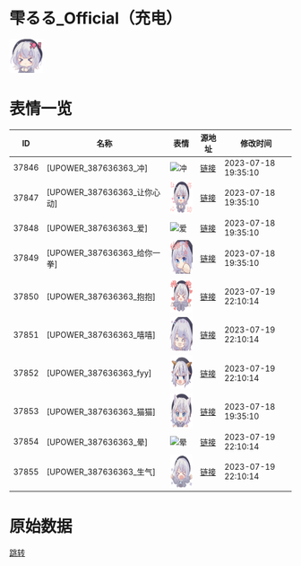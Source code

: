 # 雫るる_Official（充电）

<img src="./cover.png" height="60" alt="cover" />

# 表情一览

|ID|名称|表情|源地址|修改时间|
|----|----|----|----|----|
|37846|[UPOWER_387636363_冲]|<img src="./pic/037846_%5BUPOWER_387636363_冲%5D.png" height="60" alt="冲"/>|[链接](https://i0.hdslb.com/bfs/garb/6ce134b5034ca944a9be0d29ad6b3b1354404bd1.png)|2023-07-18 19:35:10|
|37847|[UPOWER_387636363_让你心动]|<img src="./pic/037847_%5BUPOWER_387636363_让你心动%5D.png" height="60" alt="让你心动"/>|[链接](https://i0.hdslb.com/bfs/garb/b36c2c63ab5b8d3a10332924fc0f9f81eee185ad.png)|2023-07-18 19:35:10|
|37848|[UPOWER_387636363_爱]|<img src="./pic/037848_%5BUPOWER_387636363_爱%5D.png" height="60" alt="爱"/>|[链接](https://i0.hdslb.com/bfs/garb/cb6157cd8421ff328740973f2629393ed64e5499.png)|2023-07-18 19:35:10|
|37849|[UPOWER_387636363_给你一拳]|<img src="./pic/037849_%5BUPOWER_387636363_给你一拳%5D.png" height="60" alt="给你一拳"/>|[链接](https://i0.hdslb.com/bfs/garb/bd6f99e67df285cb7436a042e5da398933c56292.png)|2023-07-18 19:35:10|
|37850|[UPOWER_387636363_抱抱]|<img src="./pic/037850_%5BUPOWER_387636363_抱抱%5D.png" height="60" alt="抱抱"/>|[链接](https://i0.hdslb.com/bfs/garb/dacf89a56c537c16b4e975a0f6c225904aeebde6.png)|2023-07-19 22:10:14|
|37851|[UPOWER_387636363_嘻嘻]|<img src="./pic/037851_%5BUPOWER_387636363_嘻嘻%5D.png" height="60" alt="嘻嘻"/>|[链接](https://i0.hdslb.com/bfs/garb/fa687079b96911fc53ef9b8697caf6c79b1abdfb.png)|2023-07-19 22:10:14|
|37852|[UPOWER_387636363_fyy]|<img src="./pic/037852_%5BUPOWER_387636363_fyy%5D.png" height="60" alt="fyy"/>|[链接](https://i0.hdslb.com/bfs/garb/88efbe1935d114d3ee4e7bee626cb13c855f4adf.png)|2023-07-19 22:10:14|
|37853|[UPOWER_387636363_猫猫]|<img src="./pic/037853_%5BUPOWER_387636363_猫猫%5D.png" height="60" alt="猫猫"/>|[链接](https://i0.hdslb.com/bfs/garb/76a9402aa1ebeb8700b1c0f5d1431e50969c783c.png)|2023-07-18 19:35:10|
|37854|[UPOWER_387636363_晕]|<img src="./pic/037854_%5BUPOWER_387636363_晕%5D.png" height="60" alt="晕"/>|[链接](https://i0.hdslb.com/bfs/garb/eca25083b8e2150d9681ed260ac39790cc09ed46.png)|2023-07-19 22:10:14|
|37855|[UPOWER_387636363_生气]|<img src="./pic/037855_%5BUPOWER_387636363_生气%5D.png" height="60" alt="生气"/>|[链接](https://i0.hdslb.com/bfs/garb/bf5fec919b0a751a93d7361ee263a8588fe9d060.png)|2023-07-19 22:10:14|

# 原始数据

[跳转](./raw.json)


